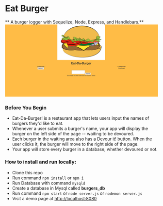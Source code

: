 # Eat Burger

** A burger logger with Sequelize, Node, Express, and Handlebars.**
![alt text](https://github.com/NanJ90/eat-burger/blob/master/public/assets/img/screenshot.png)
### Before You Begin
* Eat-Da-Burger! is a restaurant app that lets users input the names of burgers they'd like to eat.
* Whenever a user submits a burger's name, your app will display the burger on the left side of the page -- waiting to be devoured.
* Each burger in the waiting area also has a Devour it! button. When the user clicks it, the burger will move to the right side of the page.
* Your app will store every burger in a database, whether devoured or not.

### How to install and run locally:
* Clone this repo
* Run command `npm install` or `npm i`
* Run Database with command `mysqld`
* Create a database in Mysql called **burgers_db**
* Run command `npm start` or `node server.js` or `nodemon server.js`
* Visit a demo page at [http://localhost:8080](http://localhost:8080)